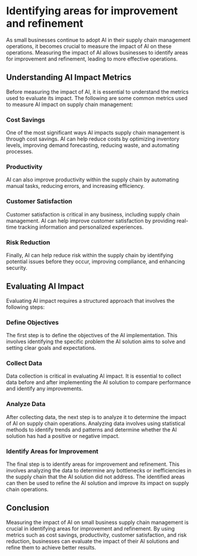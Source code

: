 Identifying areas for improvement and refinement
==========================================================================================================================

As small businesses continue to adopt AI in their supply chain management operations, it becomes crucial to measure the impact of AI on these operations. Measuring the impact of AI allows businesses to identify areas for improvement and refinement, leading to more effective operations.

Understanding AI Impact Metrics
-------------------------------

Before measuring the impact of AI, it is essential to understand the metrics used to evaluate its impact. The following are some common metrics used to measure AI impact on supply chain management:

### Cost Savings

One of the most significant ways AI impacts supply chain management is through cost savings. AI can help reduce costs by optimizing inventory levels, improving demand forecasting, reducing waste, and automating processes.

### Productivity

AI can also improve productivity within the supply chain by automating manual tasks, reducing errors, and increasing efficiency.

### Customer Satisfaction

Customer satisfaction is critical in any business, including supply chain management. AI can help improve customer satisfaction by providing real-time tracking information and personalized experiences.

### Risk Reduction

Finally, AI can help reduce risk within the supply chain by identifying potential issues before they occur, improving compliance, and enhancing security.

Evaluating AI Impact
--------------------

Evaluating AI impact requires a structured approach that involves the following steps:

### Define Objectives

The first step is to define the objectives of the AI implementation. This involves identifying the specific problem the AI solution aims to solve and setting clear goals and expectations.

### Collect Data

Data collection is critical in evaluating AI impact. It is essential to collect data before and after implementing the AI solution to compare performance and identify any improvements.

### Analyze Data

After collecting data, the next step is to analyze it to determine the impact of AI on supply chain operations. Analyzing data involves using statistical methods to identify trends and patterns and determine whether the AI solution has had a positive or negative impact.

### Identify Areas for Improvement

The final step is to identify areas for improvement and refinement. This involves analyzing the data to determine any bottlenecks or inefficiencies in the supply chain that the AI solution did not address. The identified areas can then be used to refine the AI solution and improve its impact on supply chain operations.

Conclusion
----------

Measuring the impact of AI on small business supply chain management is crucial in identifying areas for improvement and refinement. By using metrics such as cost savings, productivity, customer satisfaction, and risk reduction, businesses can evaluate the impact of their AI solutions and refine them to achieve better results.
